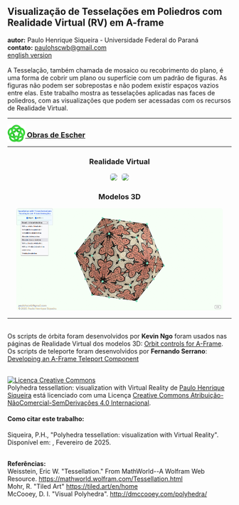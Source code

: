 <link rel="stylesheet" href="../scripts/style.css">
<meta charset="utf-8">
<link rel="icon" type="image/png" href="../escher/vr/salas/imagens/icone.png">
<h2>Visualização de Tesselações em Poliedros com Realidade Virtual (RV) em A-frame</h2>
<b>autor:</b> Paulo Henrique Siqueira - Universidade Federal do Paraná
<br><b>contato:</b> <a href="#"> paulohscwb@gmail.com </a>
<br><a href="https://paulohscwb.github.io/tessellation/">english version</a>
<br><br>A Tesselação, também chamada de mosaico ou recobrimento do plano, é uma forma de cobrir um plano ou superfície com um padrão de figuras. As figuras não podem ser sobrepostas e não podem existir espaços vazios entre elas. 
Este trabalho mostra as tesselações aplicadas nas faces de poliedros, com as visualizações que podem ser acessadas com os recursos de Realidade Virtual.
<hr>
<h3 style="margin-top:3px"><a target="_blank" href="../escher/pt-br/"><img src="../escher/vr/salas/imagens/icone.png" style="margin-bottom:-10px" width="40"> Obras de Escher</a></h3>
<!--<h3 style="margin-top:3px"><a target="_blank" href="../tessellation1/pt-br/"><img src="../tessellation1/vr/salas/imagens/icone.png" style="margin-bottom:-10px" width="40"> Tesselação 1</a></h3>
<h3 style="margin-top:3px"><a target="_blank" href="../tessellation2/pt-br/"><img src="../tessellation2/vr/salas/imagens/icone.png" style="margin-bottom:-10px" width="40"> Tesselação 2</a></h3>
<h3 style="margin-top:3px"><a target="_blank" href="../tessellation3/pt-br/"><img src="../tessellation3/vr/salas/imagens/icone.png" style="margin-bottom:-10px" width="40"> Tesselação 3</a></h3>
<h3 style="margin-top:3px"><a target="_blank" href="../tessellation4/pt-br/"><img src="../tessellation4/vr/salas/imagens/icone.png" style="margin-bottom:-10px" width="40"> Tesselação 4</a></h3>
<h3 style="margin-top:3px"><a target="_blank" href="../tessellation5/pt-br/"><img src="../tessellation5/vr/salas/imagens/icone.png" style="margin-bottom:-10px" width="40"> Tesselação 5</a></h3>
<h3 style="margin-top:3px"><a target="_blank" href="../tessellation6/pt-br/"><img src="../tessellation6/vr/salas/imagens/icone.png" style="margin-bottom:-10px" width="40"> Tesselação 6</a></h3>
<h3 style="margin-top:3px"><a target="_blank" href="../tessellation7/pt-br/"><img src="../tessellation7/vr/salas/imagens/icone.png" style="margin-bottom:-10px" width="40"> Tesselação 7</a></h3>
<h3 style="margin-top:3px"><a target="_blank" href="../tessellation8/pt-br/"><img src="../tessellation8/vr/salas/imagens/icone.png" style="margin-bottom:-10px" width="40"> Tesselação 8</a></h3>
<h3 style="margin-top:3px"><a target="_blank" href="../tessellation9/pt-br/"><img src="../tessellation9/vr/salas/imagens/icone.png" style="margin-bottom:-10px" width="40"> Tesselação 9</a></h3>
<h3 style="margin-top:3px"><a target="_blank" href="../tessellation10/pt-br/"><img src="../tessellation10/vr/salas/imagens/icone.png" style="margin-bottom:-10px" width="40"> Tesselação 10</a></h3>-->
<hr>
<h3 align="center">Realidade Virtual</h3>
<p align="center"><img src="../escher/vr/salas/videos/escher1.gif" style="max-width: 47%; border-radius:5px; margin-right:10px" loading="lazy"/><img src="../escher/vr/salas/videos/escher1.gif" style="max-width: 47%; border-radius:5px;" loading="lazy"/></p>
<h3 align="center">Modelos 3D</h3>
<p align="center"><img src="../escher/ar/example.png" style="max-width: 92%; border-radius:5px;" loading="lazy"/></p>
<hr>
<br>Os scripts de órbita foram desenvolvidos por <b>Kevin Ngo</b> foram usados nas páginas de Realidade Virtual dos modelos 3D: <a href="https://github.com/supermedium/superframe/tree/master/components/orbit-controls/" target="_blank"> Orbit controls for A-Frame</a>.
<br>Os scripts de teleporte foram desenvolvidos por <b>Fernando Serrano</b>: <a  href="https://aframe.io/blog/teleport-component/" target="_blank"> Developing an A-Frame Teleport Component</a>
<br>

<br><a rel="license" href="http://creativecommons.org/licenses/by-nc-nd/4.0/"><img alt="Licença Creative Commons" style="border-width:0" src="https://i.creativecommons.org/l/by-nc-nd/4.0/88x31.png" loading="lazy"/></a><br /><span xmlns:dct="http://purl.org/dc/terms/" property="dct:title">Polyhedra tessellation: visualization with Virtual Reality</span> de <a xmlns:cc="http://creativecommons.org/ns#" href="https://paulohscwb.github.io/tessellation/" property="cc:attributionName" rel="cc:attributionURL">Paulo Henrique Siqueira</a> está licenciado com uma Licença <a rel="license" href="http://creativecommons.org/licenses/by-nc-nd/4.0/">Creative Commons Atribuição-NãoComercial-SemDerivações 4.0 Internacional</a>.

<h4>Como citar este trabalho:</h4> 
<p>Siqueira, P.H., "Polyhedra tessellation: visualization with Virtual Reality". Disponível em: <https://paulohscwb.github.io/tessellation/>, Fevereiro de 2025.</p>
<!--<a target="_blank" href="https://doi.org/10.5281/zenodo.14502405"><img src="https://zenodo.org/badge/DOI/10.5281/zenodo.14502405.svg" alt="DOI"></a>-->
<br><b>Referências:</b>
<br>Weisstein, Eric W. "Tessellation." From MathWorld--A Wolfram Web Resource. <a href="https://mathworld.wolfram.com/Tessellation.html" target="_blank"> https://mathworld.wolfram.com/Tessellation.html</a>
<br>Mohr, R. "Tiled Art" <a href="https://tiled.art/en/home" target="_blank">https://tiled.art/en/home</a> 
<br>McCooey, D. I. "Visual Polyhedra". <a href="http://dmccooey.com/polyhedra/" target="_blank">http://dmccooey.com/polyhedra/</a>
